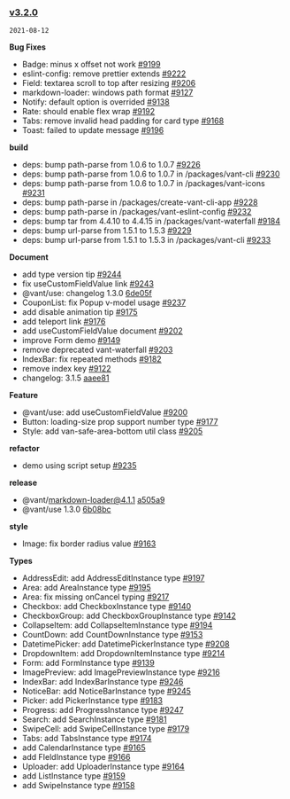 ### [v3.2.0](https://github.com/youzan/vant/compare/v3.1.5...v3.2.0)

`2021-08-12`

**Bug Fixes**

- Badge: minus x offset not work [#9199](https://github.com/youzan/vant/issues/9199)
- eslint-config: remove prettier extends [#9222](https://github.com/youzan/vant/issues/9222)
- Field: textarea scroll to top after resizing [#9206](https://github.com/youzan/vant/issues/9206)
- markdown-loader: windows path format [#9127](https://github.com/youzan/vant/issues/9127)
- Notify: default option is overrided [#9138](https://github.com/youzan/vant/issues/9138)
- Rate: should enable flex wrap [#9192](https://github.com/youzan/vant/issues/9192)
- Tabs: remove invalid head padding for card type [#9168](https://github.com/youzan/vant/issues/9168)
- Toast: failed to update message [#9196](https://github.com/youzan/vant/issues/9196)

**build**

- deps: bump path-parse from 1.0.6 to 1.0.7 [#9226](https://github.com/youzan/vant/issues/9226)
- deps: bump path-parse from 1.0.6 to 1.0.7 in /packages/vant-cli [#9230](https://github.com/youzan/vant/issues/9230)
- deps: bump path-parse from 1.0.6 to 1.0.7 in /packages/vant-icons [#9231](https://github.com/youzan/vant/issues/9231)
- deps: bump path-parse in /packages/create-vant-cli-app [#9228](https://github.com/youzan/vant/issues/9228)
- deps: bump path-parse in /packages/vant-eslint-config [#9232](https://github.com/youzan/vant/issues/9232)
- deps: bump tar from 4.4.10 to 4.4.15 in /packages/vant-waterfall [#9184](https://github.com/youzan/vant/issues/9184)
- deps: bump url-parse from 1.5.1 to 1.5.3 [#9229](https://github.com/youzan/vant/issues/9229)
- deps: bump url-parse from 1.5.1 to 1.5.3 in /packages/vant-cli [#9233](https://github.com/youzan/vant/issues/9233)

**Document**

- add type version tip [#9244](https://github.com/youzan/vant/issues/9244)
- fix useCustomFieldValue link [#9243](https://github.com/youzan/vant/issues/9243)
- @vant/use: changelog 1.3.0 [6de05f](https://github.com/youzan/vant/commit/6de05f45d2d6258a91aea28c667ebb1e42f3bf14)
- CouponList: fix Popup v-model usage [#9237](https://github.com/youzan/vant/issues/9237)
- add disable animation tip [#9175](https://github.com/youzan/vant/issues/9175)
- add teleport link [#9176](https://github.com/youzan/vant/issues/9176)
- add useCustomFieldValue document [#9202](https://github.com/youzan/vant/issues/9202)
- improve Form demo [#9149](https://github.com/youzan/vant/issues/9149)
- remove deprecated vant-waterfall [#9203](https://github.com/youzan/vant/issues/9203)
- IndexBar: fix repeated methods [#9182](https://github.com/youzan/vant/issues/9182)
- remove index key [#9122](https://github.com/youzan/vant/issues/9122)
- changelog: 3.1.5 [aaee81](https://github.com/youzan/vant/commit/aaee8175a5fcebce98b6436a7ff2e146f08b714f)

**Feature**

- @vant/use: add useCustomFieldValue [#9200](https://github.com/youzan/vant/issues/9200)
- Button: loading-size prop support number type [#9177](https://github.com/youzan/vant/issues/9177)
- Style: add van-safe-area-bottom util class [#9205](https://github.com/youzan/vant/issues/9205)

**refactor**

- demo using script setup [#9235](https://github.com/youzan/vant/issues/9235)

**release**

- @vant/markdown-loader@4.1.1 [a505a9](https://github.com/youzan/vant/commit/a505a9a266694da8c806597eb8cf71275ba91f6a)
- @vant/use 1.3.0 [6b08bc](https://github.com/youzan/vant/commit/6b08bc977f9fa0a715173094f6e58509d51d27b9)

**style**

- Image: fix border radius value [#9163](https://github.com/youzan/vant/issues/9163)

**Types**

- AddressEdit: add AddressEditInstance type [#9197](https://github.com/youzan/vant/issues/9197)
- Area: add AreaInstance type [#9195](https://github.com/youzan/vant/issues/9195)
- Area: fix missing onCancel typing [#9217](https://github.com/youzan/vant/issues/9217)
- Checkbox: add CheckboxInstance type [#9140](https://github.com/youzan/vant/issues/9140)
- CheckboxGroup: add CheckboxGroupInstance type [#9142](https://github.com/youzan/vant/issues/9142)
- CollapseItem: add CollapseItemInstance type [#9194](https://github.com/youzan/vant/issues/9194)
- CountDown: add CountDownInstance type [#9153](https://github.com/youzan/vant/issues/9153)
- DatetimePicker: add DatetimePickerInstance type [#9208](https://github.com/youzan/vant/issues/9208)
- DropdownItem: add DropdownItemInstance type [#9214](https://github.com/youzan/vant/issues/9214)
- Form: add FormInstance type [#9139](https://github.com/youzan/vant/issues/9139)
- ImagePreview: add ImagePreviewInstance type [#9216](https://github.com/youzan/vant/issues/9216)
- IndexBar: add IndexBarInstance type [#9246](https://github.com/youzan/vant/issues/9246)
- NoticeBar: add NoticeBarInstance type [#9245](https://github.com/youzan/vant/issues/9245)
- Picker: add PickerInstance type [#9183](https://github.com/youzan/vant/issues/9183)
- Progress: add ProgressInstance type [#9247](https://github.com/youzan/vant/issues/9247)
- Search: add SearchInstance type [#9181](https://github.com/youzan/vant/issues/9181)
- SwipeCell: add SwipeCellInstance type [#9179](https://github.com/youzan/vant/issues/9179)
- Tabs: add TabsInstance type [#9174](https://github.com/youzan/vant/issues/9174)
- add CalendarInstance type [#9165](https://github.com/youzan/vant/issues/9165)
- add FIeldInstance type [#9166](https://github.com/youzan/vant/issues/9166)
- Uploader: add UploaderInstance type [#9164](https://github.com/youzan/vant/issues/9164)
- add ListInstance type [#9159](https://github.com/youzan/vant/issues/9159)
- add SwipeInstance type [#9158](https://github.com/youzan/vant/issues/9158)
